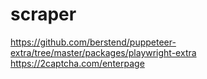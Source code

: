 # scraper

https://github.com/berstend/puppeteer-extra/tree/master/packages/playwright-extra
https://2captcha.com/enterpage
